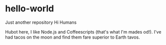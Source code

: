 # hello-world
Just another repository
Hi Humans

Hubot here, I like Node.js and Coffeescripts (that's what I'm mades od!).
I've had tacos on the moon and find them fare superior to Earth tavos.
